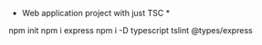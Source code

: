 * Web application project with just TSC *

npm init
npm i express 
npm i -D typescript tslint @types/express